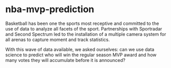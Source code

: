# nba-mvp-prediction
Basketball has been one the sports most receptive and committed to the use of data to analyze all facets of the sport. Partnerships with Sportradar and Second Spectrum led to the installation of a multiple camera system for all arenas to capture moment and track statistics.

With this wave of data available, we asked ourselves: can we use data science to predict who will win the regular season MVP award and how many votes they will accumulate before it is announced?
